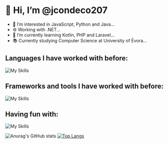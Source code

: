 # 👋 Hi, I’m @jcondeco207
- 👀 I’m interested in JavaScript, Python and Java...
- ⚙️ Working with .NET...
- 🌱 I’m currently learning Kotlin, PHP and Laravel...
- 📚 Currently studying Computer Science at University of Évora...

## Languages I have worked with before:
![My Skills](https://skills.thijs.gg/icons?i=js,ts,java,c,cpp,cs,py,html,css,postgres,mysql,dart,kotlin,markdown,php,swift)

## Frameworks and tools I have worked with before:
![My Skills](https://skills.thijs.gg/icons?i=react,nodejs,dotnet,spring,electron,flutter,laravel,git,docker,gradle,maven,postman)

## Having fun with:
![My Skills](https://skills.thijs.gg/icons?i=raspberrypi)

![Anurag's GitHub stats](https://github-readme-stats-sigma-five.vercel.app/api?username=jcondeco207&count_private=true&show_icons=true&theme=tokyonight)
[![Top Langs](https://github-readme-stats.vercel.app/api/top-langs/?username=jcondeco207&layout=compact&count_private=true&theme=tokyonight)](https://github.com/anuraghazra/github-readme-stats)

<!--[![Top Langs](https://github-readme-stats.vercel.app/api/top-langs/?username=jcondeco207&count_private=true&layout=compact&theme=tokyonight)](https://github.com/anuraghazra/github-readme-stats)-->

<!---
jcondeco207/jcondeco207 is a ✨ special ✨ repository because its `README.md` (this file) appears on your GitHub profile.
You can click the Preview link to take a look at your changes.
--->


